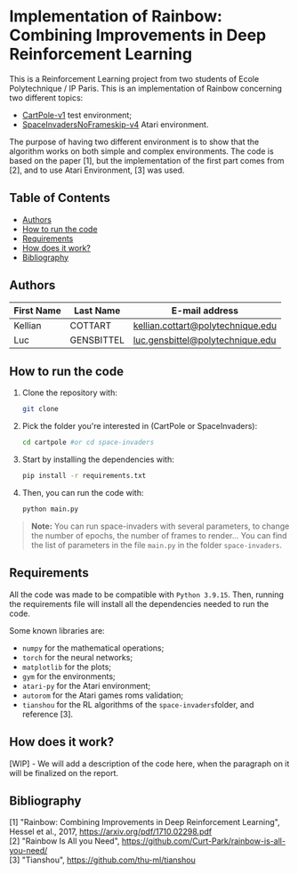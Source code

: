 # Implementation of Rainbow: Combining Improvements in Deep Reinforcement Learning <!-- omit in toc -->

This is a Reinforcement Learning project from two students of Ecole Polytechnique / IP Paris. This is an implementation of Rainbow concerning two different topics:

- [CartPole-v1](https://gym.openai.com/envs/CartPole-v1/) test environment;
- [SpaceInvadersNoFrameskip-v4](https://gym.openai.com/envs/SpaceInvadersNoFrameskip-v4/) Atari environment.

The purpose of having two different environment is to show that the algorithm works on both simple and complex environments. The code is based on the paper [1], but the implementation of the first part comes from [2], and to use Atari Environment, [3] was used.

## Table of Contents <!-- omit in toc -->

- [Authors](#authors)
- [How to run the code](#how-to-run-the-code)
- [Requirements](#requirements)
- [How does it work?](#how-does-it-work)
- [Bibliography](#bibliography)


## Authors
 
| First Name | Last Name  | E-mail address                    |
| ---------- | ---------- | --------------------------------- |
| Kellian    | COTTART    | kellian.cottart@polytechnique.edu |
| Luc        | GENSBITTEL | luc.gensbittel@polytechnique.edu  |

## How to run the code

1. Clone the repository with:
   ```bash
   git clone
   ```
2. Pick the folder you're interested in (CartPole or SpaceInvaders):
   ```bash
   cd cartpole #or cd space-invaders
   ```
3. Start by installing the dependencies with:
   ```bash
   pip install -r requirements.txt
   ```
4. Then, you can run the code with:
   ```bash
   python main.py
   ```
> **Note:** You can run space-invaders with several parameters, to change the number of epochs, the number of frames to render... You can find the list of parameters in the file `main.py` in the folder `space-invaders`.

## Requirements

All the code was made to be compatible with `Python 3.9.15`. Then, running the requirements file will install all the dependencies needed to run the code.

Some known libraries are:
- `numpy` for the mathematical operations;
- `torch` for the neural networks;
- `matplotlib` for the plots;
- `gym` for the environments;
- `atari-py` for the Atari environment;
- `autorom` for the Atari games roms validation;
- `tianshou` for the RL algorithms of the `space-invaders`folder, and reference [3].

## How does it work?

[WIP] - We will add a description of the code here, when the paragraph on it will be finalized on the report.

## Bibliography

[1] "Rainbow: Combining Improvements in Deep Reinforcement Learning", Hessel et al., 2017, https://arxiv.org/pdf/1710.02298.pdf  
[2] "Rainbow Is All you Need", https://github.com/Curt-Park/rainbow-is-all-you-need/  
[3] "Tianshou", https://github.com/thu-ml/tianshou
